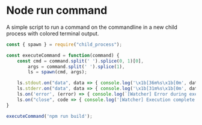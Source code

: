 # Node run command

A simple script to run a command on the commandline in a new child process with
colored terminal output.

```js
const { spawn } = require("child_process");

const executeCommand = function(command) {
    const cmd = command.split(' ').splice(0, 1)[0],
        args = command.split(' ').splice(1),
        ls = spawn(cmd, args);

    ls.stdout.on("data", data => { console.log('\x1b[36m%s\x1b[0m', data) });
    ls.stderr.on("data", data => { console.log('\x1b[31m%s\x1b[0m', data) });
    ls.on('error', (error) => { console.log(`[Watcher] Error during execution: ${error.message}`) });
    ls.on("close", code => { console.log('[Watcher] Execution complete') });
}

executeCommand('npm run build');
```
